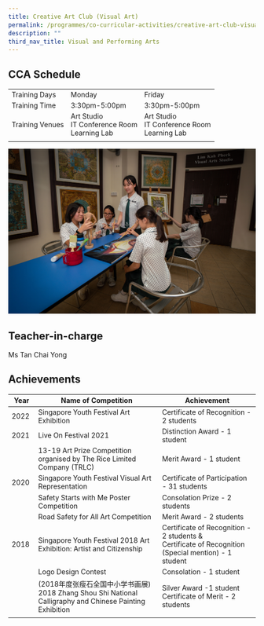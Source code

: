 ```yaml
---
title: Creative Art Club (Visual Art)
permalink: /programmes/co-curricular-activities/creative-art-club-visual-art/
description: ""
third_nav_title: Visual and Performing Arts
---
```

CCA Schedule
------------

| | | |
| --- | --- |--- |
| Training Days | Monday | Friday |
| Training Time | 3:30pm-5:00pm |   3:30pm-5:00pm
| Training Venues | Art Studio <br> IT Conference Room <br> Learning Lab  |   Art Studio <br> IT Conference Room <br> Learning Lab
| | |


![](/images/artclub1.jpg)

Teacher-in-charge
------------------

Ms Tan Chai Yong

Achievements
------------

| Year | Name of Competition | Achievement |
| --- | --- | --- |
| 2022&nbsp; | Singapore Youth Festival Art Exhibition&nbsp; | Certificate of Recognition - 2 students&nbsp; |
| 2021&nbsp; | Live On Festival 2021&nbsp; | Distinction Award - 1 student&nbsp; |
| &nbsp; | 13-19 Art Prize Competition organised by The Rice Limited Company (TRLC) | Merit Award - 1 student&nbsp; |
| 2020 | Singapore Youth Festival Visual Art Representation | Certificate of Participation - 31 students |
| &nbsp; | Safety Starts with Me Poster Competition&nbsp; | Consolation Prize - 2 students&nbsp; |
| &nbsp; | Road Safety for All Art Competition&nbsp;&nbsp; | Merit Award - 2 students&nbsp; |
| 2018&nbsp; | Singapore Youth Festival 2018 Art Exhibition: Artist and Citizenship&nbsp; | Certificate of Recognition - 2 students &amp; <br> Certificate of Recognition (Special mention) - 1 student|
| &nbsp;|    Logo Design Contest | Consolation - 1 student |
| &nbsp; | (2018年度张瘦石全国中小学书画展)  <br> 2018 Zhang Shou Shi National Calligraphy and Chinese Painting Exhibition | Silver Award -1 student <br> Certificate of Merit - 2 students&nbsp;|&nbsp;  
| | | |